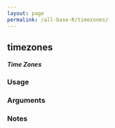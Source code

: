 ```yaml
---
layout: page
permalink: /all-base-R/timezones/
---
```


## __timezones__

#### _Time Zones_

### Usage

### Arguments

### Notes

